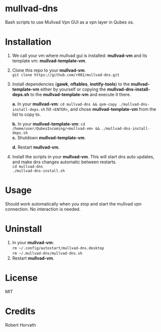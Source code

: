# mullvad-dns
Bash scripts to use Mullvad Vpn GUI as a vpn layer in Qubes os.

# Installation
1. We call your vm where mullvad gui is installed: **mullvad-vm** and its template vm: **mullvad-template-vm**.
2. Clone this repo to your **mullvad-vm**.  
    `git clone https://github.com/r001/mullvad-dns.git`
3. Install dependencies (**gawk**, **nftables**, **inotify-tools**) to the **mullvad-template-vm** either by yourself or copying the **mullvad-dns-install-deps.sh** to the **mullvad-template-vm** and execute it there.  

   **a.** In your **mullvad-vm**: `cd mullvad-dns && qvm-copy ./mullvad-dns-install-deps.sh` hit `<ENTER>`, and chose **mullvad-template-vm** from the list to copy to.  

   **b.** In your **mullvad-template-vm**: `cd /home/user/QubesIncoming/<mullvad-vm> && ./mullvad-dns-install-deps.sh`  
   **c.** Shutdown **mullvad-template-vm**.  

   **d.** Restart **mullvad-vm**.  
4. Install the scripts in your **mullvad-vm**. This will start dns auto updates, and make dns changes automatic between restarts.  
    `cd mullvad-dns`  
    `./mullvad-dns-install.sh`

# Usage
Should work automatically when you stop and start the mullvad vpn connection. No interaction is needed.

# Uninstall
1. In your **mullvad-vm**:   
    `rm ~/.config/autostart/mullvad-dns.desktop`  
    `rm ~/.mullvad-dns/mullvad-dns.sh`
2. Restart **mullvad-vm**.

# License
MIT

# Credits
Robert Horvath
